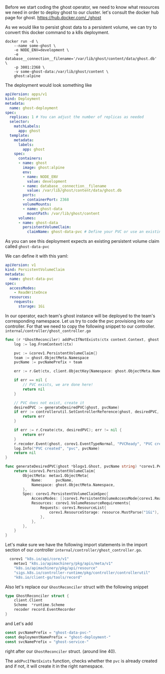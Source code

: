 Before we start coding the ghost operator, we need to know what resources we need in order to deploy ghost to our cluster. let's consult the docker hub page for ghost. https://hub.docker.com/_/ghost

As we would like to persist ghost data to a persistent volume, we can try to convert this docker command to a k8s deployment. 

```shell
docker run -d \
	--name some-ghost \
	-e NODE_ENV=development \
	-e database__connection__filename='/var/lib/ghost/content/data/ghost.db' \
	-p 3001:2368 \
	-v some-ghost-data:/var/lib/ghost/content \
	ghost:alpine
```

The deployment would look something like 

```yaml
apiVersion: apps/v1
kind: Deployment
metadata:
  name: ghost-deployment
spec:
  replicas: 1 # You can adjust the number of replicas as needed
  selector:
    matchLabels:
      app: ghost
  template:
    metadata:
      labels:
        app: ghost
    spec:
      containers:
      - name: ghost
        image: ghost:alpine
        env:
        - name: NODE_ENV
          value: development
        - name: database__connection__filename
          value: /var/lib/ghost/content/data/ghost.db
        ports:
        - containerPort: 2368
        volumeMounts:
        - name: ghost-data
          mountPath: /var/lib/ghost/content
      volumes:
      - name: ghost-data
        persistentVolumeClaim:
          claimName: ghost-data-pvc # Define your PVC or use an existing one
```

As you can see this deployment expects an existing persistent volume claim called `ghost-data-pvc`

We can define it with this yaml:
```yaml
apiVersion: v1
kind: PersistentVolumeClaim
metadata:
  name: ghost-data-pvc
spec:
  accessModes:
    - ReadWriteOnce
  resources:
    requests:
      storage: 1Gi
```

In our operator, each team's ghost instance will be deployed to the team's corresponding namespace.
Let us try to code the pvc provisiong into our controller. For that we need to copy the following snippet to our controller.
`internal/controller/ghost_controller.go`

```go
func (r *GhostReconciler) addPvcIfNotExists(ctx context.Context, ghost *blogv1.Ghost) error {
	log := log.FromContext(ctx)

	pvc := &corev1.PersistentVolumeClaim{}
	team := ghost.ObjectMeta.Namespace
	pvcName := pvcNamePrefix + team

	err := r.Get(ctx, client.ObjectKey{Namespace: ghost.ObjectMeta.Namespace, Name: pvcName}, pvc)

	if err == nil {
		// PVC exists, we are done here!
		return nil
	}

	// PVC does not exist, create it
	desiredPVC := generateDesiredPVC(ghost, pvcName)
	if err := controllerutil.SetControllerReference(ghost, desiredPVC, r.Scheme); err != nil {
		return err
	}

	if err := r.Create(ctx, desiredPVC); err != nil {
		return err
	}
	r.recoder.Event(ghost, corev1.EventTypeNormal, "PVCReady", "PVC created successfully")
	log.Info("PVC created", "pvc", pvcName)
	return nil
}

func generateDesiredPVC(ghost *blogv1.Ghost, pvcName string) *corev1.PersistentVolumeClaim {
	return &corev1.PersistentVolumeClaim{
		ObjectMeta: metav1.ObjectMeta{
			Name:      pvcName,
			Namespace: ghost.ObjectMeta.Namespace,
		},
		Spec: corev1.PersistentVolumeClaimSpec{
			AccessModes: []corev1.PersistentVolumeAccessMode{corev1.ReadWriteOnce},
			Resources: corev1.VolumeResourceRequirements{
				Requests: corev1.ResourceList{
					corev1.ResourceStorage: resource.MustParse("1Gi"),
				},
			},
		},
	}
}
```
Let's make sure we have the following import statements in the import section of our controller `internal/controller/ghost_controller.go`.

```go
  corev1 "k8s.io/api/core/v1"
	metav1 "k8s.io/apimachinery/pkg/apis/meta/v1"
	"k8s.io/apimachinery/pkg/api/resource"
	"sigs.k8s.io/controller-runtime/pkg/controller/controllerutil"
	"k8s.io/client-go/tools/record"
```

Also let's replace our `GhostReconciler` struct with the following snippet

```go
type GhostReconciler struct {
	client.Client
	Scheme  *runtime.Scheme
	recoder record.EventRecorder
}
```

and Let's add 

```go
const pvcNamePrefix = "ghost-data-pvc-"
const deploymentNamePrefix = "ghost-deployment-"
const svcNamePrefix = "ghost-service-"
```
right after our `GhostReconciler` struct. (around line 40).

The `addPvcIfNotExists` function, checks whether the `pvc` is already created and if not, it will create it in the right namespace.
